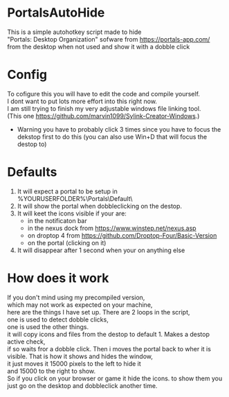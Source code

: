# PortalsAutoHide
This is a simple autohotkey script made to hide  
"Portals: Desktop Organization" sofware from https://portals-app.com/  
from the desktop when not used and show it with a dobble click

# Config
To cofigure this you will have to edit the code and compile yourself.  
I dont want to put lots more effort into this right now.  
I am still trying to finish my very adjustable windows file linking tool.  
(This one https://github.com/marvin1099/Sylink-Creator-Windows.)

 - Warning you have to probably click 3 times since you have to focus the  
   dekstop first to do this (you can also use Win+D that will focus the destop to)  

# Defaults
1. It will expect a portal to be setup in %YOURUSERFOLDER%\Portals\Default\  
2. It will show the portal when dobbleclicking on the destop.
3. It will keet the icons visible if your are:  
   - in the notificaton bar
   - in the nexus dock from https://www.winstep.net/nexus.asp
   - on droptop 4 from https://github.com/Droptop-Four/Basic-Version 
   - on the portal (clicking on it) 
4. It will disappear after 1 second when your on anything else

# How does it work
If you don't mind using my precompiled version,  
which may not work as expected on your machine,  
here are the things I have set up.
There are 2 loops in the script,  
one is used to detect dobble clicks,  
one is used the other things.  
it will copy icons and files from the destop to default 1.
Makes a destop active check,  
if so waits fror a dobble click.
Then i moves the portal back to wher it is visible.
That is how it shows and hides the window,  
it just moves it 15000 pixels to the left to hide it  
and 15000 to the right to show.  
So if you click on your browser or game it hide the icons.
to show them you just go on the desktop and dobbleclick another time.
